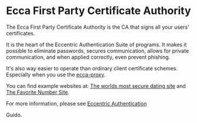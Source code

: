 Ecca First Party Certificate Authority
===========================

The Ecca First Party Certificate Authority is the CA that signs all
your users' certificates.

It is the heart of the Eccentric Authentication Suite of programs. It
makes it possible to eliminate passwords, secures communication,
allows for private communication, and when applied correctly, even
prevent phishing.

It's also way easier to operate than ordinary client certificate
schemes. Especially when you use the <a
href="https://github.com/gwitmond/ecca-proxy">ecca-proxy</a>.

You can find example websites at:
  <a href="https://dating.wtmnd.nl:10443/">The worlds most secure dating site</a> 
and <a href="https://www.ecca.wtmnd.nl/">The Favorite Number Site</a>.

For more information, please see <a href="https://witmond.nl/eccentric-authentication/introduction.html">Eccentric Authentication</a>

Guido.

<!-- Piwik Image Tracker -->
<img src="http://piwik.witmond.nl/piwik.php?idsite=1&amp;rec=1" style="border:0" alt="" />
<!-- End Piwik -->
